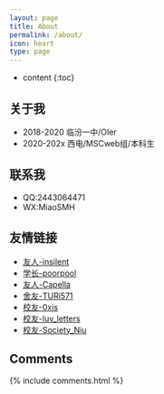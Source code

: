 ```yaml
---
layout: page
title: About
permalink: /about/
icon: heart
type: page
---
```


* content
{:toc}

## 关于我

* 2018-2020 临汾一中/OIer
* 2020-202x 西电/MSCweb组/本科生


## 联系我

* QQ:2443064471
* WX:MiaoSMH

## 友情链接

* [友人-insilent](https://insilent.github.io)
* [学长-poorpool](https://yxchen.net)
* [友人-Capella](https://www.cnblogs.com/Capella)
* [舍友-TURi571](https://equiinoiw.github.io)
* [校友-0xis](https://lingchih.coding.me/csdn.html)
* [校友-luv_letters](http://www.cnblogs.com/luv-letters)
* [校友-Society_Niu](https://www.societyniu.xyz)

## Comments

{% include comments.html %}

